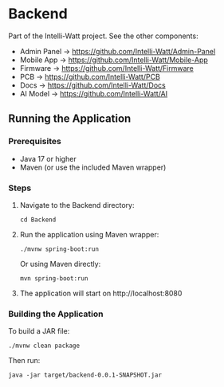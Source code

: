 # Backend

Part of the Intelli-Watt project.
See the other components:
- Admin Panel → https://github.com/Intelli-Watt/Admin-Panel
- Mobile App → https://github.com/Intelli-Watt/Mobile-App
- Firmware → https://github.com/Intelli-Watt/Firmware
- PCB → https://github.com/Intelli-Watt/PCB
- Docs → https://github.com/Intelli-Watt/Docs
- AI Model → https://github.com/Intelli-Watt/AI

## Running the Application

### Prerequisites
- Java 17 or higher
- Maven (or use the included Maven wrapper)

### Steps
1. Navigate to the Backend directory:
   ```
   cd Backend
   ```

2. Run the application using Maven wrapper:
   ```
   ./mvnw spring-boot:run
   ```
   Or using Maven directly:
   ```
   mvn spring-boot:run
   ```

3. The application will start on http://localhost:8080

### Building the Application
To build a JAR file:
```
./mvnw clean package
```

Then run:
```
java -jar target/backend-0.0.1-SNAPSHOT.jar
```
